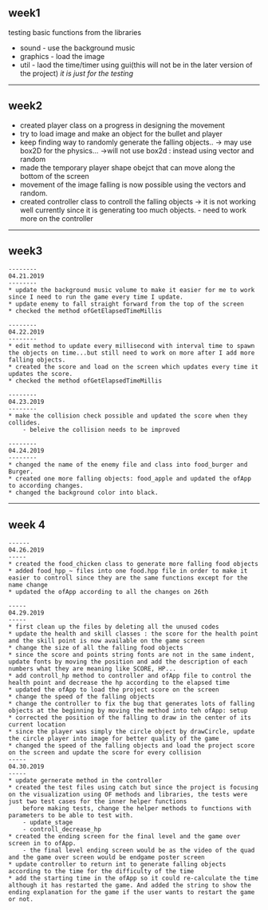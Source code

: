 week1 
--------
testing basic functions from the libraries
* sound - use the background music
* graphics - load the image
* util - laod the time/timer using gui(this will not be in the later version of the project) *it is just for the testing*
------------

week2
-----------
* created player class on a progress in designing the movement
* try to load image and make an object for the bullet and player
* keep finding way to randomly generate the falling objects..
    -> may use box2D for the physics...
    ->will not use box2d : instead using vector and random
* made the temporary player shape obejct that can move along the bottom of the screen 
* movement of the image falling is now possible using the vectors and random.
* created controller class to controll the falling objects
    -> it is not working well currently since it is generating too much objects.
        - need to work more on the controller

------------

week3
-----------
    --------
    04.21.2019
    --------
    * update the background music volume to make it easier for me to work since I need to run the game every time I update.
    * update enemy to fall straight forward from the top of the screen
    * checked the method ofGetElapsedTimeMillis 
    
    --------
    04.22.2019
    --------
    * edit method to update every millisecond with interval time to spawn the objects on time...but still need to work on more after I add more falling objects.
    * created the score and load on the screen which updates every time it updates the score.
    * checked the method ofGetElapsedTimeMillis 
    
    --------
    04.23.2019
    --------
    * make the collision check possible and updated the score when they collides.
        - beleive the collision needs to be improved
    
    --------
    04.24.2019
    --------
    * changed the name of the enemy file and class into food_burger and Burger. 
    * created one more falling objects: food_apple and updated the ofApp to according changes.
    * changed the background color into black.
        

------------

week 4
-----------
    ------
    04.26.2019
    -----
    * created the food_chicken class to generate more falling food objects
    * added food_hpp_~ files into one food.hpp file in order to make it easier to controll since they are the same functions except for the name change
    * updated the ofApp according to all the changes on 26th

    -----
    04.29.2019
    -----
    * first clean up the files by deleting all the unused codes
    * update the health and skill classes : the score for the health point and the skill point is now available on the game screen
    * change the size of all the falling food objects
    * since the score and points string fonts are not in the same indent, update fonts by moving the position and add the description of each numbers what they are meaning like SCORE, HP...
    * add controll_hp method to controller and ofApp file to control the health point and decrease the hp according to the elapsed time
    * updated the ofApp to load the project score on the screen 
    * change the speed of the falling objects 
    * change the controller to fix the bug that generates lots of falling objects at the beginning by moving the method into teh ofApp: setup
    * corrected the position of the falling to draw in the center of its current location
    * since the player was simply the circle object by drawCircle, update the circle player into image for better quality of the game
    * changed the speed of the falling objects and load the project score on the screen and update the score for every collision
    -----
    04.30.2019
    -----
    * update gernerate method in the controller
    * created the test files using catch but since the project is focusing on the visualization using OF methods and libraries, the tests were just two test cases for the inner helper functions
        before making tests, change the helper methods to functions with parameters to be able to test with.
        - update_stage
        - controll_decrease_hp
    * created the ending screen for the final level and the game over screen in to ofApp.
        - the final level ending screen would be as the video of the quad and the game over screen would be endgame poster screen
    * update controller to return int to generate falling objects according to the time for the difficulty of the time
    * add the starting time in the ofApp so it could re-calculate the time although it has restarted the game. And added the string to show the ending explanation for the game if the user wants to restart the game or not.

